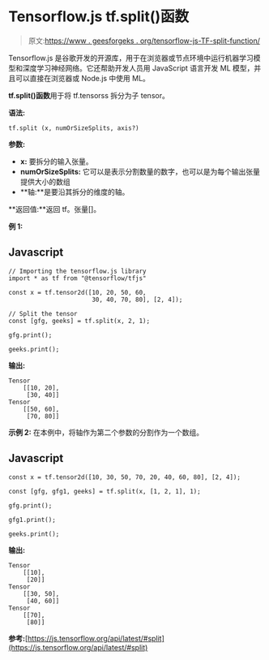 # Tensorflow.js tf.split()函数

> 原文:[https://www . geesforgeks . org/tensorflow-js-TF-split-function/](https://www.geeksforgeeks.org/tensorflow-js-tf-split-function/)

Tensorflow.js 是谷歌开发的开源库，用于在浏览器或节点环境中运行机器学习模型和深度学习神经网络。它还帮助开发人员用 JavaScript 语言开发 ML 模型，并且可以直接在浏览器或 Node.js 中使用 ML。

**tf.split()函数**用于将 tf.tensorss 拆分为子 tensor。

**语法:**

```
tf.split (x, numOrSizeSplits, axis?)
```

**参数:**

*   **x:** 要拆分的输入张量。
*   **numOrSizeSplits:** 它可以是表示分割数量的数字，也可以是为每个输出张量提供大小的数组
*   **轴:**是要沿其拆分的维度的轴。

**返回值:**返回 tf。张量[]。

**例 1:**

## Javascript

```
// Importing the tensorflow.js library
import * as tf from "@tensorflow/tfjs"

const x = tf.tensor2d([10, 20, 50, 60,
                       30, 40, 70, 80], [2, 4]);

// Split the tensor
const [gfg, geeks] = tf.split(x, 2, 1);

gfg.print();

geeks.print();
```

**输出:**

```
Tensor
    [[10, 20],
     [30, 40]]
Tensor
    [[50, 60],
     [70, 80]]
```

**示例 2:** 在本例中，将轴作为第二个参数的分割作为一个数组。

## Javascript

```
const x = tf.tensor2d([10, 30, 50, 70, 20, 40, 60, 80], [2, 4]);

const [gfg, gfg1, geeks] = tf.split(x, [1, 2, 1], 1);

gfg.print();

gfg1.print();

geeks.print();
```

**输出:**

```
Tensor
    [[10],
     [20]]
Tensor
    [[30, 50],
     [40, 60]]
Tensor
    [[70],
     [80]]
```

**参考:**[https://js.tensorflow.org/api/latest/#split](https://js.tensorflow.org/api/latest/#split)